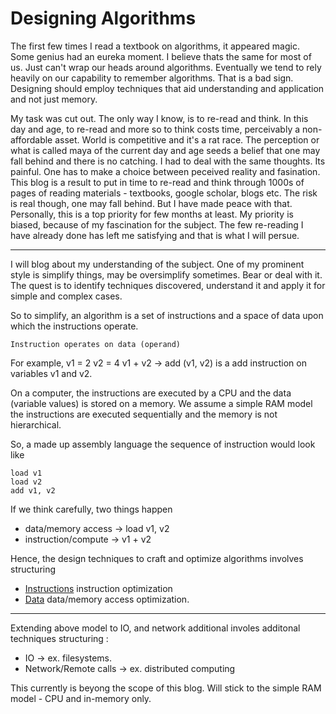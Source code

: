 # Designing Algorithms

The first few times I read a textbook on algorithms, it appeared magic. Some genius had an eureka moment. I believe thats the same for most of us. Just can't wrap our heads around algorithms. Eventually we tend to rely heavily on our capability to remember algorithms. That is a bad sign. Designing should employ techniques that aid understanding and application and not just memory. 

My task was cut out. The only way I know, is to re-read and think. In this day and age, to re-read and more so to think costs time, perceivably a non-affordable asset. World is competitive and it's a rat race. The perception or what is called maya of the current day and age seeds a belief that one may fall behind and there is no catching. I had to deal with the same thoughts. Its painful. One has to make a choice between peceived reality and fasination. This blog is a result to put in time to re-read and think through 1000s of pages of reading materials - textbooks, google scholar, blogs etc. The risk is real though, one may fall behind. But I have made peace with that. Personally, this is a top priority for few months at least. My priority is biased, because of my fascination for the subject. The few re-reading I have already done has left me satisfying and that is what I will persue.

--- 

I will blog about my understanding of the subject. One of my prominent style is simplify things, may be oversimplify sometimes. Bear or deal with it. The quest is to identify techniques discovered, understand it and apply it for simple and complex cases. 

So to simplify, an algorithm is a set of instructions and a space of data upon which the instructions operate.

    Instruction operates on data (operand)

For example, 
    v1 = 2
    v2 = 4
    v1 + v2   ->   add (v1, v2) is a add instruction on variables v1 and v2.

On a computer, the instructions are executed by a CPU and the data (variable values) is stored on a memory. We assume a simple RAM model the instructions are executed sequentially and the memory is not hierarchical. 

So, a made up assembly language the sequence of instruction would look like 

    load v1        
    load v2 
    add v1, v2

If we think carefully, two things happen 
+ data/memory access -> load v1, v2
+ instruction/compute -> v1 + v2

Hence, the design techniques to craft and optimize algorithms involves structuring 
+ [Instructions](instructiondesign/InstructionDesign.md)  instruction optimization
+ [Data](datastructure/README.md)   data/memory access optimization.


--- 

Extending above model to IO, and network additional involes additonal techniques structuring :
+ IO -> ex. filesystems.
+ Network/Remote calls  -> ex. distributed computing

This currently is beyong the scope of this blog. Will stick to the simple RAM model - CPU and in-memory only.